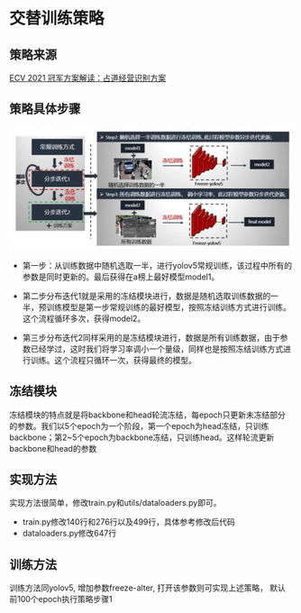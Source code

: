 # 交替训练策略
## 策略来源
[ECV 2021 冠军方案解读：占道经营识别方案](https://mp.weixin.qq.com/s/e07eRbNAkoDVRs7Q-rV0TA)

## 策略具体步骤
![策略步骤](/assets/640.jpeg "策略步骤")
- 第一步：从训练数据中随机选取一半，进行yolov5常规训练，该过程中所有的参数是同时更新的。最后获得在a榜上最好模型model1。

- 第二步分布迭代1就是采用的冻结模块进行，数据是随机选取训练数据的一半，预训练模型是第一步常规训练的最好模型，按照冻结训练方式进行训练。这个流程循环多次，获得model2。

- 第三步分布迭代2同样采用的是冻结模块进行，数据是所有训练数据，由于参数已经学过，这时我们将学习率调小一个量级，同样也是按照冻结训练方式进行训练。这个流程只循环一次，获得最终的模型。

## 冻结模块
冻结模块的特点就是将backbone和head轮流冻结，每epoch只更新未冻结部分的参数。我们以5个epoch为一个阶段，第一个epoch为head冻结，只训练backbone；第2~5个epoch为backbone冻结，只训练head。这样轮流更新backbone和head的参数

## 实现方法
实现方法很简单，修改train.py和utils/dataloaders.py即可。
- train.py修改140行和276行以及499行，具体参考修改后代码
- dataloaders.py修改647行

## 训练方法
训练方法同yolov5, 增加参数freeze-alter, 打开该参数则可实现上述策略， 默认前100个epoch执行策略步骤1